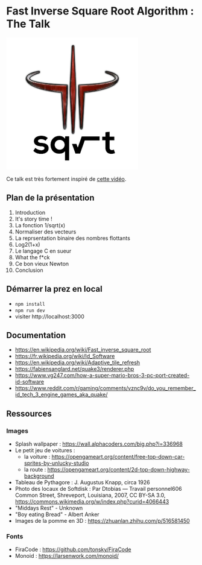 # Fast Inverse Square Root Algorithm : The Talk

![logo](/public/logo.png)

Ce talk est très fortement inspiré de [cette vidéo](https://www.youtube.com/watch?v=p8u_k2LIZyo&ab_channel=Nemean). 

## Plan de la présentation

1. Introduction
2. It's story time !
3. La fonction 1/sqrt(x)
4. Normaliser des vecteurs
5. La reprsentation binaire des nombres flottants
6. Log2(1+x)
7. Le langage C en sueur
8. What the f*ck
9. Ce bon vieux Newton
10. Conclusion

## Démarrer la prez en local

- `npm install`
- `npm run dev`
- visiter http://localhost:3000

## Documentation

- https://en.wikipedia.org/wiki/Fast_inverse_square_root
- https://fr.wikipedia.org/wiki/Id_Software
- https://en.wikipedia.org/wiki/Adaptive_tile_refresh
- https://fabiensanglard.net/quake3/renderer.php
- https://www.vg247.com/how-a-super-mario-bros-3-pc-port-created-id-software
- https://www.reddit.com/r/gaming/comments/vznc9v/do_you_remember_id_tech_3_engine_games_aka_quake/

## Ressources

### Images

- Splash wallpaper : https://wall.alphacoders.com/big.php?i=336968
- Le petit jeu de voitures :
  - la voiture : https://opengameart.org/content/free-top-down-car-sprites-by-unlucky-studio
  - la route : https://opengameart.org/content/2d-top-down-highway-background
- Tableau de Pythagore : J. Augustus Knapp, circa 1926
- Photo des locaux de Softdisk : Par Dtobias — Travail personnel606 Common Street, Shreveport, Louisiana, 2007, CC BY-SA 3.0, https://commons.wikimedia.org/w/index.php?curid=4066443
- "Middays Rest" - Unknown
- "Boy eating Bread" - Albert Anker
- Images de la pomme en 3D : https://zhuanlan.zhihu.com/p/516581450

### Fonts

- FiraCode : https://github.com/tonsky/FiraCode
- Monoid : https://larsenwork.com/monoid/